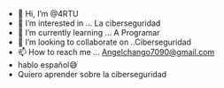 - 👋 Hi, I’m @4RTU
- 👀 I’m interested in ... La ciberseguridad
- 🌱 I’m currently learning ... A  Programar
- 💞️ I’m looking to collaborate on ..Ciberseguridad
- 📫 How to reach me ...  Angelchango7090@gmail.com
- hablo español😅
- Quiero aprender sobre la ciberseguridad
